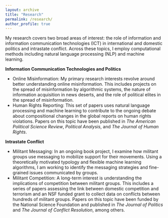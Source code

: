 ```yaml
---
layout: archive
title: "Research"
permalink: /research/
author_profile: true
---
```



My research covers two broad areas of interest: the role of information and information communication technologies (ICT) in international and domestic politics and intrastate conflict. Across these topics, I employ computational methods including natural language processing (NLP) and machine learning.

**Information Communication Technologies and Politics**
- Online Misinformation: My primary research interests revolve around better understanding online misinformation. This includes projects on the spread of misinformation by algorithmic systems, the nature of information acquisition in news deserts, and the role of political elites in the spread of misinformation.
- Human Rights Reporting: This set of papers uses natural language processing and machine learning to contribute to the ongoing debate about compositional changes in the global reports on human rights violations. Papers on this topic have been published in *The American Political Science Review*, *Political Analysis*, and *The Journal of Human Rights*. 

 
**Intrastate Conflict**
- Militant Messaging: In an ongoing book project, I examine how militant groups use messaging to mobilize support for their movements. Using a theoretically motivated typology and flexible machine learning algorithms, I am working to identify the messaging strategies and fine-grained issues communicated by groups.
- Militant Competition: A long-term interest is understanding the implications of competition between militant groups. This includes a series of papers assessing the link between domestic competition and terrorism and an NSF funded grant to collect data on conflicts between hundreds of militant groups. Papers on this topic have been funded by the National Science Foundation and published in *The Journal of Politics* and *The Journal of Conflict Resolution*, among others.

 
 